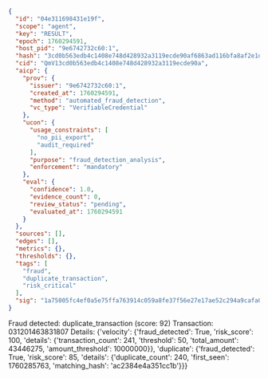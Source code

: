 ```json
{
  "id": "04e311698431e19f",
  "scope": "agent",
  "key": "RESULT",
  "epoch": 1760294591,
  "host_pid": "9e6742732c60:1",
  "hash": "3cd0b563edb4c1408e748d428932a3119ecde90af6863ad116bfa8af2e1dcc14",
  "cid": "QmV13cd0b563edb4c1408e748d428932a3119ecde90a",
  "aicp": {
    "prov": {
      "issuer": "9e6742732c60:1",
      "created_at": 1760294591,
      "method": "automated_fraud_detection",
      "vc_type": "VerifiableCredential"
    },
    "ucon": {
      "usage_constraints": [
        "no_pii_export",
        "audit_required"
      ],
      "purpose": "fraud_detection_analysis",
      "enforcement": "mandatory"
    },
    "eval": {
      "confidence": 1.0,
      "evidence_count": 0,
      "review_status": "pending",
      "evaluated_at": 1760294591
    }
  },
  "sources": [],
  "edges": [],
  "metrics": {},
  "thresholds": {},
  "tags": [
    "fraud",
    "duplicate_transaction",
    "risk_critical"
  ],
  "sig": "1a75005fc4ef0a5e75ffa763914c059a8fe37f56e27e17ae52c294a9cafa09ea"
}
```

Fraud detected: duplicate_transaction (score: 92)
Transaction: 031201463831807
Details: {'velocity': {'fraud_detected': True, 'risk_score': 100, 'details': {'transaction_count': 241, 'threshold': 50, 'total_amount': 43446275, 'amount_threshold': 10000000}}, 'duplicate': {'fraud_detected': True, 'risk_score': 85, 'details': {'duplicate_count': 240, 'first_seen': 1760285763, 'matching_hash': 'ac2384e4a351cc1b'}}}